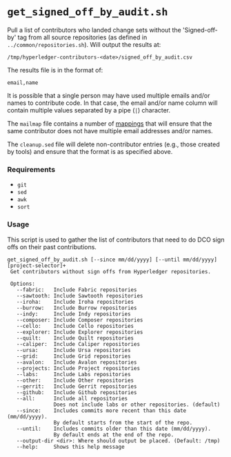 # `get_signed_off_by_audit.sh`
Pull a list of contributors who landed change sets without the 'Signed-off-by' tag from all source repositories (as defined in `../common/repositories.sh`). Will output the results at:
```
/tmp/hyperledger-contributors-<date>/signed_off_by_audit.csv
```

The results file is in the format of:
```
email,name
```

It is possible that a single person may have used multiple emails and/or names to contribute code. In that case, the email and/or name column will contain multiple values separated by a pipe (`|`) character.

The `mailmap` file contains a number of [mappings](https://git-scm.com/docs/git-shortlog) that will ensure that the same contributor does not have multiple email addresses and/or names.

The `cleanup.sed` file will delete non-contributor entries (e.g., those created by tools) and ensure that the format is as specified above.

### Requirements
* `git`
* `sed`
* `awk`
* `sort`

### Usage
This script is used to gather the list of contributors that need to do DCO sign offs on their past contributions.
```
get_signed_off_by_audit.sh [--since mm/dd/yyyy] [--until mm/dd/yyyy] [project-selector]+
 Get contributors without sign offs from Hyperledger repositories.

 Options:
   --fabric:   Include Fabric repositories
   --sawtooth: Include Sawtooth repositories
   --iroha:    Include Iroha repositories
   --burrow:   Include Burrow repositories
   --indy:     Include Indy repositories
   --composer: Include Composer repositories
   --cello:    Include Cello repositories
   --explorer: Include Explorer repositories
   --quilt:    Include Quilt repositories
   --caliper:  Include Caliper repositories
   --ursa:     Include Ursa repositories
   --grid:     Include Grid repositories
   --avalon:   Include Avalon repositories
   --projects: Include Project repositories
   --labs:     Include Labs repositories
   --other:    Include Other repositories
   --gerrit:   Include Gerrit repositories
   --github:   Include Github repositories
   --all:      Include all repositories
               Does not include labs or other repositories. (default)
   --since:    Includes commits more recent than this date (mm/dd/yyyy).
               By default starts from the start of the repo.
   --until:    Includes commits older than this date (mm/dd/yyyy).
               By default ends at the end of the repo.
   --output-dir <dir>: Where should output be placed. (Default: /tmp)
   --help:     Shows this help message
```
